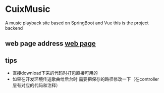 # CuixMusic
A music playback site based on SpringBoot and Vue 
this is the project backend
## web page address [web page](https://github.com/x1uc/CuixMusic_Web)

## tips
-  直接download下来的代码时打包直接可用的
-  如果在开发环境传送歌曲给后台时 需要把保存的路径修改一下（在controller层有对应的代码和注释）
